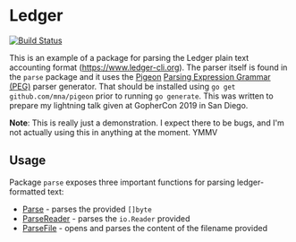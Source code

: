 Ledger
======

[![Build Status](https://dev.azure.com/tim0375/tim/_apis/build/status/timraymond.ledger?branchName=master)](https://dev.azure.com/tim0375/tim/_build/latest?definitionId=2&branchName=master)

This is an example of a package for parsing the Ledger plain text accounting
format (https://www.ledger-cli.org). The parser itself is found in the `parse`
package and it uses the [Pigeon](github.com/mna/pigeon) [Parsing Expression
Grammar (PEG)](https://en.wikipedia.org/wiki/Parsing_expression_grammar) parser
generator. That should be installed using `go get github.com/mna/pigeon` prior
to running `go generate`. This was written to prepare my lightning talk given
at GopherCon 2019 in San Diego.

**Note**: This is really just a demonstration. I expect there to be bugs, and
I'm not actually using this in anything at the moment. YMMV

Usage
-----

Package `parse` exposes three important functions for parsing ledger-formatted
text:

* [Parse](https://godoc.org/github.com/timraymond/ledger/parse#Parse) - parses the provided `[]byte`
* [ParseReader](https://godoc.org/github.com/timraymond/ledger/parse#ParseReader) - parses the `io.Reader` provided
* [ParseFile](https://godoc.org/github.com/timraymond/ledger/parse#ParseFile) - opens and parses the content of the filename provided
